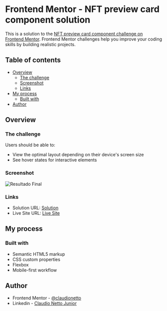 # Frontend Mentor - NFT preview card component solution

This is a solution to the [NFT preview card component challenge on Frontend Mentor](https://www.frontendmentor.io/challenges/nft-preview-card-component-SbdUL_w0U). Frontend Mentor challenges help you improve your coding skills by building realistic projects. 

## Table of contents

- [Overview](#overview)
  - [The challenge](#the-challenge)
  - [Screenshot](#screenshot)
  - [Links](#links)
- [My process](#my-process)
  - [Built with](#built-with)
- [Author](#author)

## Overview

### The challenge

Users should be able to:

- View the optimal layout depending on their device's screen size
- See hover states for interactive elements

### Screenshot

![Resultado Final](./assets/images/screenshot.png)


### Links

- Solution URL: [Solution](https://www.frontendmentor.io/solutions/flexbox-scss-nft-preview-card-component-9jfHVSF4TA)
- Live Site URL: [Live Site](https://claudionetto.github.io/frontend-mentor-nft-card/)

## My process

### Built with

- Semantic HTML5 markup
- CSS custom properties
- Flexbox
- Mobile-first workflow


## Author

- Frontend Mentor - [@claudionetto](https://www.frontendmentor.io/profile/claudionetto)
- Linkedin - [Claudio Netto Junior](https://www.linkedin.com/in/cl%C3%A1udio-netto-junior-12b359209/)



